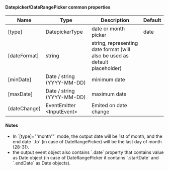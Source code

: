 #### Datepicker/DateRangePicker common properties
Name | Type | Description | Default
--- | --- | --- | ---
[type] | DatepickerType | date or month picker | date
[dateFormat] | string | string, representing date format (will also be used as default placeholder) | &nbsp;
[minDate] | Date / string (YYYY-MM-DD) | minimum date | &nbsp;
[maxDate] | Date / string (YYYY-MM-DD) | maximum date | &nbsp;
(dateChange) | EventEmitter<wbr>&lt;InputEvent&gt; |  Emited on date change | &nbsp;

#### Notes

- In \`[type]="'month'"\` mode, the output date will be 1st of month, and the end date \`.to\` (in case of DateRangePicker) will be the last day of month (28-31).
- the output event object also contains \`.date\` property that contains value as Date object (in case of DateRangePicker it contains  \`.startDate\` and \`.endDate\` as Date objects).